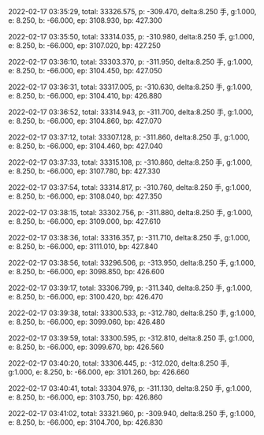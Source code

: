 2022-02-17 03:35:29, total: 33326.575, p: -309.470, delta:8.250 手, g:1.000, e: 8.250, b: -66.000, ep: 3108.930, bp: 427.300

2022-02-17 03:35:50, total: 33314.035, p: -310.980, delta:8.250 手, g:1.000, e: 8.250, b: -66.000, ep: 3107.020, bp: 427.250

2022-02-17 03:36:10, total: 33303.370, p: -311.950, delta:8.250 手, g:1.000, e: 8.250, b: -66.000, ep: 3104.450, bp: 427.050

2022-02-17 03:36:31, total: 33317.005, p: -310.630, delta:8.250 手, g:1.000, e: 8.250, b: -66.000, ep: 3104.410, bp: 426.880

2022-02-17 03:36:52, total: 33314.943, p: -311.700, delta:8.250 手, g:1.000, e: 8.250, b: -66.000, ep: 3104.860, bp: 427.070

2022-02-17 03:37:12, total: 33307.128, p: -311.860, delta:8.250 手, g:1.000, e: 8.250, b: -66.000, ep: 3104.460, bp: 427.040

2022-02-17 03:37:33, total: 33315.108, p: -310.860, delta:8.250 手, g:1.000, e: 8.250, b: -66.000, ep: 3107.780, bp: 427.330

2022-02-17 03:37:54, total: 33314.817, p: -310.760, delta:8.250 手, g:1.000, e: 8.250, b: -66.000, ep: 3108.040, bp: 427.350

2022-02-17 03:38:15, total: 33302.756, p: -311.880, delta:8.250 手, g:1.000, e: 8.250, b: -66.000, ep: 3109.000, bp: 427.610

2022-02-17 03:38:36, total: 33316.357, p: -311.710, delta:8.250 手, g:1.000, e: 8.250, b: -66.000, ep: 3111.010, bp: 427.840

2022-02-17 03:38:56, total: 33296.506, p: -313.950, delta:8.250 手, g:1.000, e: 8.250, b: -66.000, ep: 3098.850, bp: 426.600

2022-02-17 03:39:17, total: 33306.799, p: -311.340, delta:8.250 手, g:1.000, e: 8.250, b: -66.000, ep: 3100.420, bp: 426.470

2022-02-17 03:39:38, total: 33300.533, p: -312.780, delta:8.250 手, g:1.000, e: 8.250, b: -66.000, ep: 3099.060, bp: 426.480

2022-02-17 03:39:59, total: 33300.595, p: -312.810, delta:8.250 手, g:1.000, e: 8.250, b: -66.000, ep: 3099.670, bp: 426.560

2022-02-17 03:40:20, total: 33306.445, p: -312.020, delta:8.250 手, g:1.000, e: 8.250, b: -66.000, ep: 3101.260, bp: 426.660

2022-02-17 03:40:41, total: 33304.976, p: -311.130, delta:8.250 手, g:1.000, e: 8.250, b: -66.000, ep: 3103.750, bp: 426.860

2022-02-17 03:41:02, total: 33321.960, p: -309.940, delta:8.250 手, g:1.000, e: 8.250, b: -66.000, ep: 3104.700, bp: 426.830